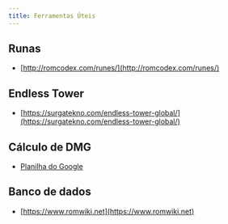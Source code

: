 ```yaml
---
title: Ferramentas Úteis
---
```


## Runas

- [http://romcodex.com/runes/](http://romcodex.com/runes/)

## Endless Tower

- [https://surgatekno.com/endless-tower-global/](https://surgatekno.com/endless-tower-global/)

## Cálculo de DMG

- [Planilha do Google](https://docs.google.com/spreadsheets/d/1h6Y673ZpHT1iqJQnsKkKQa7Riygv6Xfy-O-gkEN-NQc/edit#gid=739347754)

## Banco de dados

- [https://www.romwiki.net](https://www.romwiki.net)
